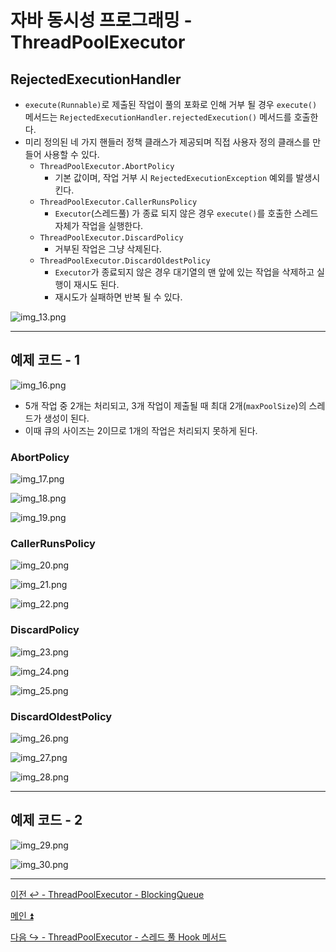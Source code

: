 # 자바 동시성 프로그래밍 - ThreadPoolExecutor

## RejectedExecutionHandler

- `execute(Runnable)`로 제출된 작업이 풀의 포화로 인해 거부 될 경우 `execute()` 메서드는 `RejectedExecutionHandler.rejectedExecution()` 메서드를 호출한다.
- 미리 정의된 네 가지 핸들러 정책 클래스가 제공되며 직접 사용자 정의 클래스를 만들어 사용할 수 있다.
  - `ThreadPoolExecutor.AbortPolicy`
    - 기본 값이며, 작업 거부 시 `RejectedExecutionException` 예외를 발생시킨다.
  - `ThreadPoolExecutor.CallerRunsPolicy`
    - `Executor`(스레드풀) 가 종료 되지 않은 경우 `execute()`를 호출한 스레드 자체가 작업을 실행한다.
  - `ThreadPoolExecutor.DiscardPolicy`
    - 거부된 작업은 그냥 삭제된다.
  - `ThreadPoolExecutor.DiscardOldestPolicy`
    - `Executor`가 종료되지 않은 경우 대기열의 맨 앞에 있는 작업을 삭제하고 실행이 재시도 된다.
    - 재시도가 실패하면 반복 될 수 있다.

![img_13.png](image/img_13.png)

---

## 예제 코드 - 1

![img_16.png](image/img_16.png)

- 5개 작업 중 2개는 처리되고, 3개 작업이 제출될 때 최대 2개(`maxPoolSize`)의 스레드가 생성이 된다.
- 이때 큐의 사이즈는 2이므로 1개의 작업은 처리되지 못하게 된다.

### AbortPolicy

![img_17.png](image/img_17.png)

![img_18.png](image/img_18.png)

![img_19.png](image/img_19.png)

### CallerRunsPolicy

![img_20.png](image/img_20.png)

![img_21.png](image/img_21.png)

![img_22.png](image/img_22.png)

### DiscardPolicy

![img_23.png](image/img_23.png)
  
![img_24.png](image/img_24.png)

![img_25.png](image/img_25.png)

### DiscardOldestPolicy

![img_26.png](image/img_26.png)

![img_27.png](image/img_27.png)

![img_28.png](image/img_28.png)

---

## 예제 코드 - 2

![img_29.png](image/img_29.png)

![img_30.png](image/img_30.png)

---

[이전 ↩️ - ThreadPoolExecutor - BlockingQueue]()

[메인 ⏫](https://github.com/genesis12345678/TIL/blob/main/Java/reactive/Main.md)

[다음 ↪️ - ThreadPoolExecutor - 스레드 풀 Hook 메서드]()